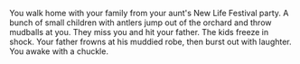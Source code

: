 You walk home with your family from your aunt's New Life Festival party. A bunch of small children with antlers jump out of the orchard and throw mudballs at you. They miss you and hit your father. The kids freeze in shock. Your father frowns at his muddied robe, then burst out with laughter. You awake with a chuckle.
